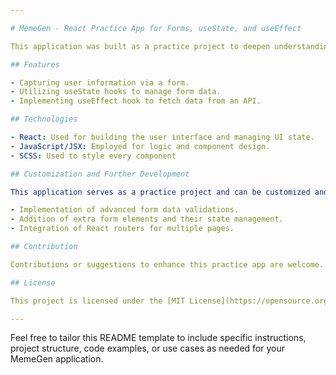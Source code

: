```yaml
---

# MemeGen - React Practice App for Forms, useState, and useEffect

This application was built as a practice project to deepen understanding and application of React forms, useState hooks, and useEffect hooks. The app allows capturing basic form elements, managing states using useState, and observing the effects of changes using useEffect. Its part of the Scrimba React course. 

## Features

- Capturing user information via a form.
- Utilizing useState hooks to manage form data.
- Implementing useEffect hook to fetch data from an API.

## Technologies

- React: Used for building the user interface and managing UI state.
- JavaScript/JSX: Employed for logic and component design.
- SCSS: Used to style every component

## Customization and Further Development

This application serves as a practice project and can be customized and extended for further exercises. Some suggestions for further development include:

- Implementation of advanced form data validations.
- Addition of extra form elements and their state management.
- Integration of React routers for multiple pages.

## Contribution

Contributions or suggestions to enhance this practice app are welcome. Please open an issue or create a pull request in the repository.

## License

This project is licensed under the [MIT License](https://opensource.org/licenses/MIT). For more information, see the `LICENSE` file.

---
```


Feel free to tailor this README template to include specific instructions, project structure, code examples, or use cases as needed for your MemeGen application.
